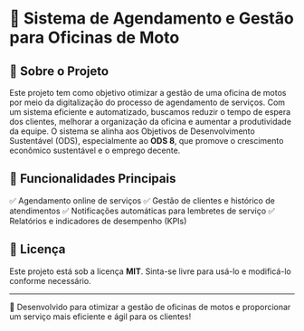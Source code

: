 # 📌 Sistema de Agendamento e Gestão para Oficinas de Moto

## 📖 Sobre o Projeto

Este projeto tem como objetivo otimizar a gestão de uma oficina de motos por meio da digitalização do processo de agendamento de serviços. Com um sistema eficiente e automatizado, buscamos reduzir o tempo de espera dos clientes, melhorar a organização da oficina e aumentar a produtividade da equipe. O sistema se alinha aos Objetivos de Desenvolvimento Sustentável (ODS), especialmente ao **ODS 8**, que promove o crescimento econômico sustentável e o emprego decente.

## 🚀 Funcionalidades Principais

✅ Agendamento online de serviços
✅ Gestão de clientes e histórico de atendimentos
✅ Notificações automáticas para lembretes de serviço
✅ Relatórios e indicadores de desempenho (KPIs)

## 📄 Licença

Este projeto está sob a licença **MIT**. Sinta-se livre para usá-lo e modificá-lo conforme necessário.

---

🚀 Desenvolvido para otimizar a gestão de oficinas de motos e proporcionar um serviço mais eficiente e ágil para os clientes!
